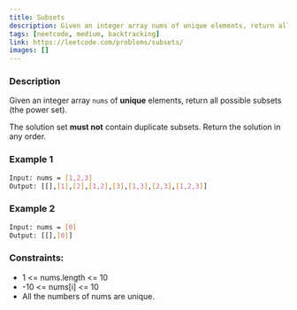 ```yaml
---
title: Subsets
description: Given an integer array nums of unique elements, return all possible subsets (the power set).
tags: [neetcode, medium, backtracking]
link: https://leetcode.com/problems/subsets/
images: []
---
```


### Description

Given an integer array `nums` of **unique** elements, return all possible subsets (the power set).

The solution set **must not** contain duplicate subsets. Return the solution in any order.

### Example 1

```bash
Input: nums = [1,2,3]
Output: [[],[1],[2],[1,2],[3],[1,3],[2,3],[1,2,3]]
```

### Example 2

```bash
Input: nums = [0]
Output: [[],[0]]
```

### Constraints:

-   1 <= nums.length <= 10
-   -10 <= nums[i] <= 10
-   All the numbers of nums are unique.
